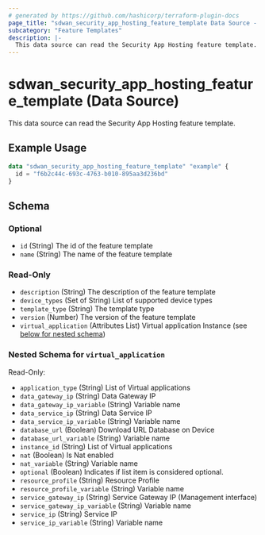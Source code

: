 ```yaml
---
# generated by https://github.com/hashicorp/terraform-plugin-docs
page_title: "sdwan_security_app_hosting_feature_template Data Source - terraform-provider-sdwan"
subcategory: "Feature Templates"
description: |-
  This data source can read the Security App Hosting feature template.
---
```


# sdwan_security_app_hosting_feature_template (Data Source)

This data source can read the Security App Hosting feature template.

## Example Usage

```terraform
data "sdwan_security_app_hosting_feature_template" "example" {
  id = "f6b2c44c-693c-4763-b010-895aa3d236bd"
}
```

<!-- schema generated by tfplugindocs -->
## Schema

### Optional

- `id` (String) The id of the feature template
- `name` (String) The name of the feature template

### Read-Only

- `description` (String) The description of the feature template
- `device_types` (Set of String) List of supported device types
- `template_type` (String) The template type
- `version` (Number) The version of the feature template
- `virtual_application` (Attributes List) Virtual application Instance (see [below for nested schema](#nestedatt--virtual_application))

<a id="nestedatt--virtual_application"></a>
### Nested Schema for `virtual_application`

Read-Only:

- `application_type` (String) List of Virtual applications
- `data_gateway_ip` (String) Data Gateway IP
- `data_gateway_ip_variable` (String) Variable name
- `data_service_ip` (String) Data Service IP
- `data_service_ip_variable` (String) Variable name
- `database_url` (Boolean) Download URL Database on Device
- `database_url_variable` (String) Variable name
- `instance_id` (String) List of Virtual applications
- `nat` (Boolean) Is Nat enabled
- `nat_variable` (String) Variable name
- `optional` (Boolean) Indicates if list item is considered optional.
- `resource_profile` (String) Resource Profile
- `resource_profile_variable` (String) Variable name
- `service_gateway_ip` (String) Service Gateway IP (Management interface)
- `service_gateway_ip_variable` (String) Variable name
- `service_ip` (String) Service IP
- `service_ip_variable` (String) Variable name
